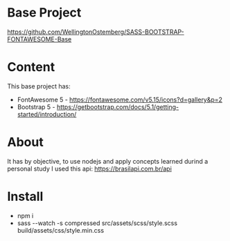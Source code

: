 # Base Project

https://github.com/WellingtonOstemberg/SASS-BOOTSTRAP-FONTAWESOME-Base

# Content

This base project has:

- FontAwesome 5 - https://fontawesome.com/v5.15/icons?d=gallery&p=2
- Bootstrap 5 - https://getbootstrap.com/docs/5.1/getting-started/introduction/

# About

It has by objective, to use nodejs and apply concepts learned durind a personal study
I used this api: https://brasilapi.com.br/api

# Install

- npm i
- sass --watch -s compressed src/assets/scss/style.scss build/assets/css/style.min.css
